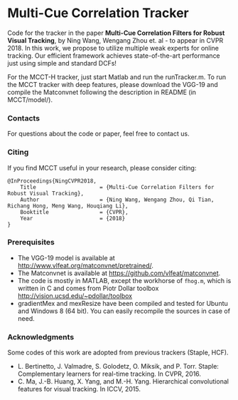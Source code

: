 # Multi-Cue Correlation Tracker
Code for the tracker in the paper **Multi-Cue Correlation Filters for Robust Visual Tracking**, by Ning Wang, Wengang Zhou et. al - to appear in CVPR 2018. In this work, we propose to utilize multiple weak experts for online tracking. Our efficient framework achieves state-of-the-art performance just using simple and standard DCFs!  

For the MCCT-H tracker, just start Matlab and run the runTracker.m. To run the MCCT tracker with deep features, please download the VGG-19 and compile the Matconvnet following the description in README (in MCCT/model/).

### Contacts
For questions about the code or paper, feel free to contact us.

### Citing
If you find MCCT useful in your research, please consider citing:
```
@InProceedings{NingCVPR2018,  
	Title                    = {Multi-Cue Correlation Filters for Robust Visual Tracking},  
	Author                   = {Ning Wang, Wengang Zhou, Qi Tian, Richang Hong, Meng Wang, Houqiang Li},  
	Booktitle                = {CVPR},  
	Year                     = {2018}  
}
```
### Prerequisites
 - The VGG-19 model is available at http://www.vlfeat.org/matconvnet/pretrained/.
 - The Matconvnet is available at https://github.com/vlfeat/matconvnet.
 - The code is mostly in MATLAB, except the workhorse of `fhog.m`, which is written in C and comes from Piotr Dollar toolbox http://vision.ucsd.edu/~pdollar/toolbox
 - gradientMex and mexResize have been compiled and tested for Ubuntu and Windows 8 (64 bit). You can easily recompile the sources in case of need.

### Acknowledgments
Some codes of this work are adopted from previous trackers (Staple, HCF).
- L. Bertinetto, J. Valmadre, S. Golodetz, O. Miksik, and P. Torr. Staple: Complementary learners for real-time tracking. In CVPR, 2016.
- C. Ma, J.-B. Huang, X. Yang, and M.-H. Yang. Hierarchical convolutional features for visual tracking. In ICCV, 2015.

